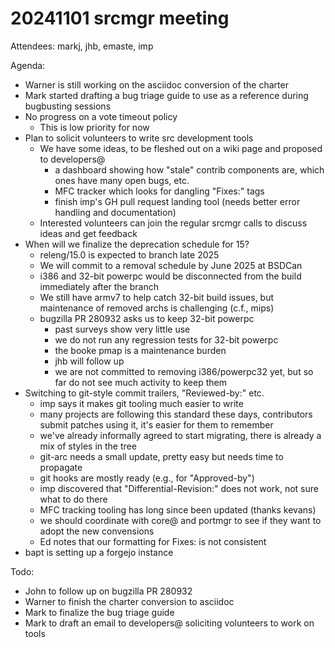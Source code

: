 # 20241101 srcmgr meeting

Attendees: markj, jhb, emaste, imp

Agenda:
- Warner is still working on the asciidoc conversion of the charter
- Mark started drafting a bug triage guide to use as a reference during bugbusting sessions
- No progress on a vote timeout policy
  - This is low priority for now
- Plan to solicit volunteers to write src development tools
  - We have some ideas, to be fleshed out on a wiki page and proposed to developers@
    - a dashboard showing how "stale" contrib components are, which ones have many open bugs, etc.
    - MFC tracker which looks for dangling "Fixes:" tags
    - finish imp's GH pull request landing tool (needs better error handling and documentation)
  - Interested volunteers can join the regular srcmgr calls to discuss ideas and get feedback
- When will we finalize the deprecation schedule for 15?
  - releng/15.0 is expected to branch late 2025
  - We will commit to a removal schedule by June 2025 at BSDCan
  - i386 and 32-bit powerpc would be disconnected from the build immediately after the branch
  - We still have armv7 to help catch 32-bit build issues, but maintenance of removed archs is challenging (c.f., mips)
  - bugzilla PR 280932 asks us to keep 32-bit powerpc
    - past surveys show very little use
    - we do not run any regression tests for 32-bit powerpc
    - the booke pmap is a maintenance burden
    - jhb will follow up
    - we are not committed to removing i386/powerpc32 yet, but so far do not see much activity to keep them
- Switching to git-style commit trailers, "Reviewed-by:" etc.
  - imp says it makes git tooling much easier to write
  - many projects are following this standard these days, contributors submit patches using it, it's easier for them to remember
  - we've already informally agreed to start migrating, there is already a mix of styles in the tree
  - git-arc needs a small update, pretty easy but needs time to propagate
  - git hooks are mostly ready (e.g., for "Approved-by")
  - imp discovered that "Differential-Revision:" does not work, not sure what to do there
  - MFC tracking tooling has long since been updated (thanks kevans)
  - we should coordinate with core@ and portmgr to see if they want to adopt the new convensions
  - Ed notes that our formatting for Fixes: is not consistent
- bapt is setting up a forgejo instance

Todo:
- John to follow up on bugzilla PR 280932
- Warner to finish the charter conversion to asciidoc
- Mark to finalize the bug triage guide
- Mark to draft an email to developers@ soliciting volunteers to work on tools
